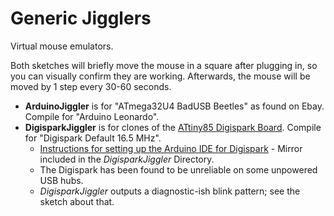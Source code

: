 # Generic Jigglers

Virtual mouse emulators.

Both sketches will briefly move the mouse in a square after plugging in, so you can visually confirm they are working. Afterwards, the mouse will be moved by 1 step every 30-60 seconds.

- **ArduinoJiggler** is for "ATmega32U4 BadUSB Beetles" as found on Ebay. Compile for "Arduino Leonardo".
- **DigisparkJiggler** is for clones of the [ATtiny85 Digispark Board](http://digistump.com/products/1). Compile for "Digispark Default 16.5 MHz".
  - [Instructions for setting up the Arduino IDE for Digispark](http://digistump.com/wiki/digispark/tutorials/connecting) - Mirror included in the *DigisparkJiggler* Directory.
  - The Digispark has been found to be unreliable on some unpowered USB hubs.
  - *DigisparkJiggler* outputs a diagnostic-ish blink pattern; see the sketch about that.
